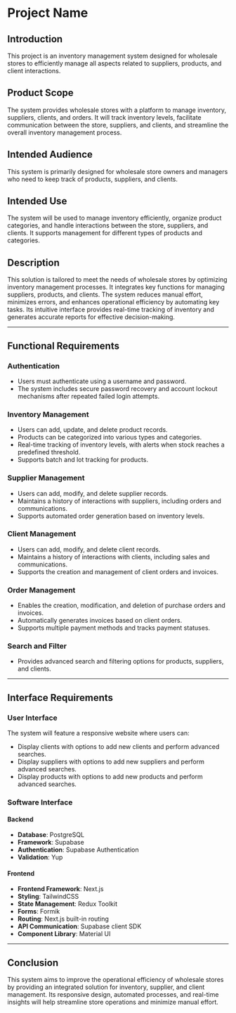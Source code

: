 # Project Name

## Introduction
This project is an inventory management system designed for wholesale stores to efficiently manage all aspects related to suppliers, products, and client interactions.

## Product Scope
The system provides wholesale stores with a platform to manage inventory, suppliers, clients, and orders. It will track inventory levels, facilitate communication between the store, suppliers, and clients, and streamline the overall inventory management process.

## Intended Audience
This system is primarily designed for wholesale store owners and managers who need to keep track of products, suppliers, and clients.

## Intended Use
The system will be used to manage inventory efficiently, organize product categories, and handle interactions between the store, suppliers, and clients. It supports management for different types of products and categories.

## Description
This solution is tailored to meet the needs of wholesale stores by optimizing inventory management processes. It integrates key functions for managing suppliers, products, and clients. The system reduces manual effort, minimizes errors, and enhances operational efficiency by automating key tasks. Its intuitive interface provides real-time tracking of inventory and generates accurate reports for effective decision-making.

---

## Functional Requirements

### Authentication
- Users must authenticate using a username and password.
- The system includes secure password recovery and account lockout mechanisms after repeated failed login attempts.

### Inventory Management
- Users can add, update, and delete product records.
- Products can be categorized into various types and categories.
- Real-time tracking of inventory levels, with alerts when stock reaches a predefined threshold.
- Supports batch and lot tracking for products.

### Supplier Management
- Users can add, modify, and delete supplier records.
- Maintains a history of interactions with suppliers, including orders and communications.
- Supports automated order generation based on inventory levels.

### Client Management
- Users can add, modify, and delete client records.
- Maintains a history of interactions with clients, including sales and communications.
- Supports the creation and management of client orders and invoices.

### Order Management
- Enables the creation, modification, and deletion of purchase orders and invoices.
- Automatically generates invoices based on client orders.
- Supports multiple payment methods and tracks payment statuses.

### Search and Filter
- Provides advanced search and filtering options for products, suppliers, and clients.

---

## Interface Requirements

### User Interface
The system will feature a responsive website where users can:
- Display clients with options to add new clients and perform advanced searches.
- Display suppliers with options to add new suppliers and perform advanced searches.
- Display products with options to add new products and perform advanced searches.

### Software Interface

#### Backend
- **Database**: PostgreSQL
- **Framework**: Supabase
- **Authentication**: Supabase Authentication
- **Validation**: Yup

#### Frontend
- **Frontend Framework**: Next.js
- **Styling**: TailwindCSS
- **State Management**: Redux Toolkit
- **Forms**: Formik
- **Routing**: Next.js built-in routing
- **API Communication**: Supabase client SDK
- **Component Library**: Material UI

---

## Conclusion
This system aims to improve the operational efficiency of wholesale stores by providing an integrated solution for inventory, supplier, and client management. Its responsive design, automated processes, and real-time insights will help streamline store operations and minimize manual effort.
